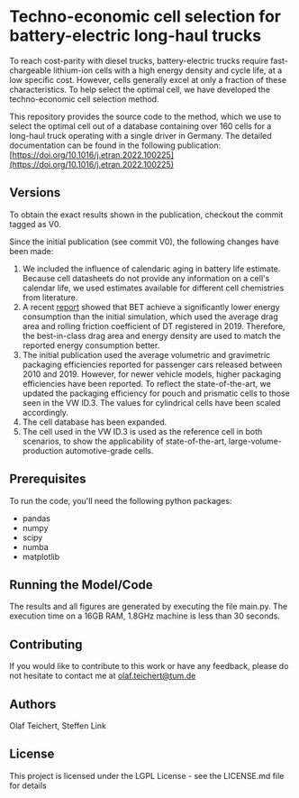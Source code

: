 # Techno-economic cell selection for battery-electric long-haul trucks

To reach cost-parity with diesel trucks, battery-electric trucks require fast-chargeable lithium-ion cells with a high energy density and cycle life, at a low specific cost. However, cells generally excel at only a fraction of these characteristics. To help select the optimal cell, we have developed the techno-economic cell selection method. 

This repository provides the source code to the method, which we use to select the optimal cell out of a database containing over 160 cells for a long-haul truck operating with a single driver in Germany. The detailed documentation can be found in the following publication: [https://doi.org/10.1016/j.etran.2022.100225](https://doi.org/10.1016/j.etran.2022.100225)

## Versions

To obtain the exact results shown in the publication, checkout the commit tagged as V0. 

Since the initial publication (see commit V0), the following changes have been made: 
1. We included the influence of calendaric aging in battery life estimate. Because cell datasheets do not provide any information on a cell's calendar life, we used estimates available for different cell chemistries from literature.
2. A recent [report](https://brochures.volvotrucks.com/de/volvo-trucks/testberichte/2022/volvo-fh-electric-testbericht-trucker-2022-01/?page=4) showed that BET achieve a significantly lower energy consumption than the initial simulation, which used the average drag area and rolling friction coefficient of DT registered in 2019. Therefore, the best-in-class drag area and energy density are used to match the reported energy consumption better. 
3. The initial publication used the average volumetric and gravimetric packaging efficiencies reported for passenger cars released between 2010 and 2019. However, for newer vehicle models, higher packaging efficiencies have been reported. To reflect the state-of-the-art, we updated the packaging efficiency for pouch and prismatic cells to those seen in the VW ID.3. The values for cylindrical cells have been scaled accordingly. 
4. The cell database has been expanded.
5. The cell used in the VW ID.3 is used as the reference cell in both scenarios, to show the applicability of state-of-the-art, large-volume-production automotive-grade cells.

## Prerequisites
To run the code, you'll need the following python packages: 
  - pandas
  - numpy
  - scipy
  - numba
  - matplotlib

## Running the Model/Code

The results and all figures are generated by executing the file main.py. The execution time on a 16GB RAM, 1.8GHz machine is less than 30 seconds.

## Contributing

If you would like to contribute to this work or have any feedback, please do not hesitate to contact me at olaf.teichert@tum.de

## Authors
Olaf Teichert, Steffen Link
 
## License
This project is licensed under the LGPL License - see the LICENSE.md file for details
